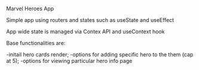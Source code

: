 Marvel Heroes App

Simple app using routers and states such as useState and useEffect

App wide state is managed via Contex API and useContext hook

Base functionalities are:

-initail hero cards render;
-options for adding specific hero to the them (cap at 5);
-options for viewing particular hero info page
